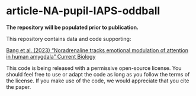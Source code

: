 # article-NA-pupil-IAPS-oddball

**The repository will be populated prior to publication.**

This repository contains data and code supporting:

<a href="https://github.com/danbang/article-NA-pupil-IAPS-oddball/">Bang et al. (2023) “Noradrenaline tracks emotional modulation of attention in human amygdala” Current Biology</a>

This code is being released with a permissive open-source license. You should feel free to use or adapt the code as long as you follow the terms of the license. If you make use of the code, we would appreciate that you cite the paper.
